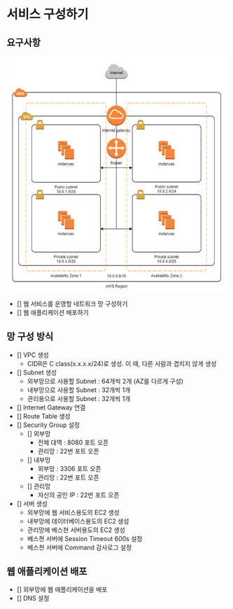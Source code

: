 
# 서비스 구성하기

## 요구사항

![img.png](imgs/img.png)

- [] 웹 서비스를 운영할 네트워크 망 구성하기
- [] 웹 애플리케이션 배포하기

## 망 구성 방식
- [] VPC 생성
  - CIDR은 C class(x.x.x.x/24)로 생성. 이 때, 다른 사람과 겹치지 않게 생성
- [] Subnet 생성
  - 외부망으로 사용할 Subnet : 64개씩 2개 (AZ를 다르게 구성)
  - 내부망으로 사용할 Subnet : 32개씩 1개
  - 관리용으로 사용할 Subnet : 32개씩 1개
- [] Internet Gateway 연결
- [] Route Table 생성
- [] Security Group 설정
  - [] 외부망
    - 전체 대역 : 8080 포트 오픈
    - 관리망 : 22번 포트 오픈
  - [] 내부망 
    - 외부망 : 3306 포트 오픈 
    - 관리망 : 22번 포트 오픈
  - [] 관리망
    - 자신의 공인 IP : 22번 포트 오픈 
- [] 서버 생성 
  - 외부망에 웹 서비스용도의 EC2 생성 
  - 내부망에 데이터베이스용도의 EC2 생성 
  - 관리망에 베스쳔 서버용도의 EC2 생성 
  - 베스쳔 서버에 Session Timeout 600s 설정 
  - 베스쳔 서버에 Command 감사로그 설정

## 웹 애플리케이션 배포
- [] 외부망에 웹 애플리케이션을 배포
- [] DNS 설정
